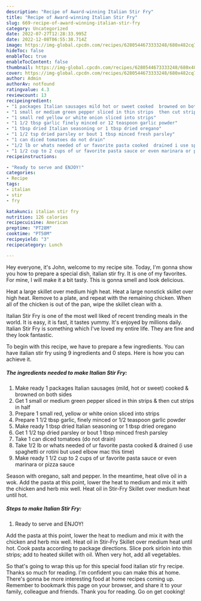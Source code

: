 ```yaml
---
description: "Recipe of Award-winning Italian Stir Fry"
title: "Recipe of Award-winning Italian Stir Fry"
slug: 669-recipe-of-award-winning-italian-stir-fry
category: Uncategorized
date: 2022-07-27T12:28:33.995Z
date: 2022-12-08T06:55:38.714Z
image: https://img-global.cpcdn.com/recipes/6280544673333248/680x482cq70/italian-stir-fry-recipe-main-photo.jpg
hideToc: false
enableToc: true
enableTocContent: false
thumbnail: https://img-global.cpcdn.com/recipes/6280544673333248/680x482cq70/italian-stir-fry-recipe-main-photo.jpg
cover: https://img-global.cpcdn.com/recipes/6280544673333248/680x482cq70/italian-stir-fry-recipe-main-photo.jpg
author: Admin
authorAv: notfound
ratingvalue: 4.3
reviewcount: 13
recipeingredient:
- "1 packages Italian sausages mild hot or sweet cooked  browned on both sides"
- "1 small or medium green pepper sliced in thin strips  then cut strips in half"
- "1 small red yellow or white onion sliced into strips"
- "1 1/2 tbsp garlic finely minced or 12 teaspoon garlic powder"
- "1 tbsp dried Italian seasoning or 1 tbsp dried oregano"
- "1 1/2 tsp dried parsley or bout 1 tbsp minced fresh parsley"
- "1 can diced tomatoes do not drain"
- "1/2 lb or whats needed of ur favorite pasta cooked  drained i use spaghetti or rotini but used elbow mac this time"
- "1 1/2 cup to 2 cups of ur favorite pasta sauce or even marinara or pizza sauce"
recipeinstructions:

- "Ready to serve and ENJOY!"
categories:
- Recipe
tags:
- italian
- stir
- fry

katakunci: italian stir fry 
nutrition: 126 calories
recipecuisine: American
preptime: "PT28M"
cooktime: "PT50M"
recipeyield: "3"
recipecategory: Lunch

---
```



Hey everyone, it's John, welcome to my recipe site. Today, I'm gonna show you how to prepare a special dish, italian stir fry. It is one of my favorites. For mine, I will make it a bit tasty. This is gonna smell and look delicious.

Heat a large skillet over medium high heat. Heat a large nonstick skillet over high heat. Remove to a plate, and repeat with the remaining chicken. When all of the chicken is out of the pan, wipe the skillet clean with a.

Italian Stir Fry is one of the most well liked of recent trending meals in the world. It is easy, it is fast, it tastes yummy. It's enjoyed by millions daily. Italian Stir Fry is something which I've loved my entire life. They are fine and they look fantastic.


To begin with this recipe, we have to prepare a few ingredients. You can have italian stir fry using 9 ingredients and 0 steps. Here is how you can achieve it.

<!--inarticleads1-->

##### The ingredients needed to make Italian Stir Fry:

1. Make ready 1 packages Italian sausages (mild, hot or sweet) cooked &amp; browned on both sides
1. Get 1 small or medium green pepper sliced in thin strips &amp; then cut strips in half
1. Prepare 1 small red, yellow or white onion sliced into strips
1. Prepare 1 1/2 tbsp garlic, finely minced or 1/2 teaspoon garlic powder
1. Make ready 1 tbsp dried Italian seasoning or 1 tbsp dried oregano
1. Get 1 1/2 tsp dried parsley or bout 1 tbsp minced fresh parsley
1. Take 1 can diced tomatoes (do not drain)
1. Take 1/2 lb or whats needed of ur favorite pasta cooked &amp; drained (i use spaghetti or rotini but used elbow mac this time)
1. Make ready 1 1/2 cup to 2 cups of ur favorite pasta sauce or even marinara or pizza sauce


Season with oregano, salt and pepper. In the meantime, heat olive oil in a wok. Add the pasta at this point, lower the heat to medium and mix it with the chicken and herb mix well. Heat oil in Stir-Fry Skillet over medium heat until hot. 

<!--inarticleads2-->

##### Steps to make Italian Stir Fry:


1. Ready to serve and ENJOY!

Add the pasta at this point, lower the heat to medium and mix it with the chicken and herb mix well. Heat oil in Stir-Fry Skillet over medium heat until hot. Cook pasta according to package directions. Slice pork sirloin into thin strips; add to heated skillet with oil. When very hot, add all vegetables. 

So that's going to wrap this up for this special food italian stir fry recipe. Thanks so much for reading. I'm confident you can make this at home. There's gonna be more interesting food at home recipes coming up. Remember to bookmark this page on your browser, and share it to your family, colleague and friends. Thank you for reading. Go on get cooking!
